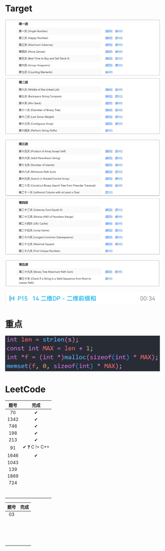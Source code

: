 # Target

![image-20230125164652372](./MarkdownPic/image-20230125164652372.png)

![image-20230125164716878](./MarkdownPic/image-20230125164716878.png)

![image-20230125164737344](./MarkdownPic/image-20230125164737344.png)

![image-20230125190050072](./MarkdownPic/image-20230125190050072.png)

# 重点

![image-20230127195307163](./MarkdownPic/image-20230127195307163.png)

# LeetCode

| 题号 |     完成     |
| :--: | :----------: |
|  70  |      ✔       |
| 1342 |      ✔       |
| 746  |      ✔       |
| 198  |      ✔       |
| 213  |      ✔       |
|  91  | ✔ ❓ C != C++ |
| 1646 |      ✔       |
| 1043 |              |
| 139  |              |
| 1869 |              |
| 724  |              |
|      |              |
|      |              |
|      |              |
|      |              |
|      |              |
|      |              |
|      |              |

| 题号 | 完成 |
| :--: | :--: |
|  03  |      |
|      |      |
|      |      |
|      |      |
|      |      |
|      |      |
|      |      |
|      |      |
|      |      |
|      |      |
|      |      |
|      |      |
|      |      |
|      |      |
|      |      |
|      |      |
|      |      |
|      |      |

